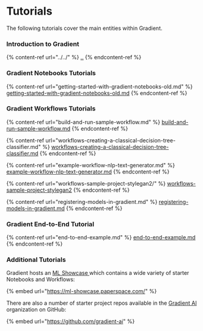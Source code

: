 # Tutorials

The following tutorials cover the main entities within Gradient. 

### Introduction to Gradient

{% content-ref url="../../" %}
[..](../../)
{% endcontent-ref %}

### Gradient Notebooks Tutorials

{% content-ref url="getting-started-with-gradient-notebooks-old.md" %}
[getting-started-with-gradient-notebooks-old.md](getting-started-with-gradient-notebooks-old.md)
{% endcontent-ref %}

### Gradient Workflows Tutorials

{% content-ref url="build-and-run-sample-workflow.md" %}
[build-and-run-sample-workflow.md](build-and-run-sample-workflow.md)
{% endcontent-ref %}

{% content-ref url="workflows-creating-a-classical-decision-tree-classifier.md" %}
[workflows-creating-a-classical-decision-tree-classifier.md](workflows-creating-a-classical-decision-tree-classifier.md)
{% endcontent-ref %}

{% content-ref url="example-workflow-nlp-text-generator.md" %}
[example-workflow-nlp-text-generator.md](example-workflow-nlp-text-generator.md)
{% endcontent-ref %}

{% content-ref url="workflows-sample-project-stylegan2/" %}
[workflows-sample-project-stylegan2](workflows-sample-project-stylegan2/)
{% endcontent-ref %}

{% content-ref url="registering-models-in-gradient.md" %}
[registering-models-in-gradient.md](registering-models-in-gradient.md)
{% endcontent-ref %}

### Gradient End-to-End Tutorial

{% content-ref url="end-to-end-example.md" %}
[end-to-end-example.md](end-to-end-example.md)
{% endcontent-ref %}

### Additional Tutorials

Gradient hosts an [ML Showcase ](https://ml-showcase.paperspace.com)which contains a wide variety of starter Notebooks and Workflows:

{% embed url="https://ml-showcase.paperspace.com/" %}

There are also a number of starter project repos available in the [Gradient AI](https://github.com/gradient-ai) organization on GitHub:

{% embed url="https://github.com/gradient-ai" %}

